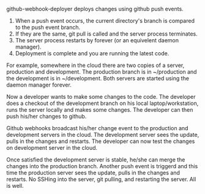 github-webhook-deployer deploys changes using github push events.

1. When a push event occurs, the current directory's branch is compared to the push event branch.
2. If they are the same, git pull is called and the server process terminates.
3. The server process restarts by forever (or an equivelent daemon manager).
4. Deployment is complete and you are running the latest code.

For example, somewhere in the cloud there are two copies of a server, production and development.
The production branch is in ~/production and the development is in ~/development.
Both servers are started using the daemon manager forever.

Now a developer wants to make some changes to the code.  The developer does a checkout of the 
development branch on his local laptop/workstation, runs the server locally and makes some 
changes.  The developer can then push his/her changes to github.  

Github webhooks broadcast his/her change event to the production and development servers in the 
cloud.  The development server sees the update, pulls in the changes and restarts.  The 
developer can now test the changes on development server in the cloud. 

Once satisfied the development server is stable, he/she can merge the changes into the 
production branch. Another push event is triggerd and this time the production server sees the 
update, pulls in the changes and restarts.  No SSHing into the server, git pulling, and 
restarting the server.  All is well.